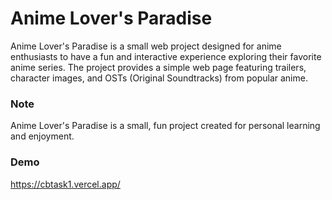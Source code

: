 
# Anime Lover's Paradise

Anime Lover's Paradise is a small web project designed for anime enthusiasts to have a fun and interactive experience exploring their favorite anime series. The project provides a simple web page featuring trailers, character images, and OSTs (Original Soundtracks) from popular anime.





### Note
Anime Lover's Paradise is a small, fun project created for personal learning and enjoyment.


###  Demo

https://cbtask1.vercel.app/
